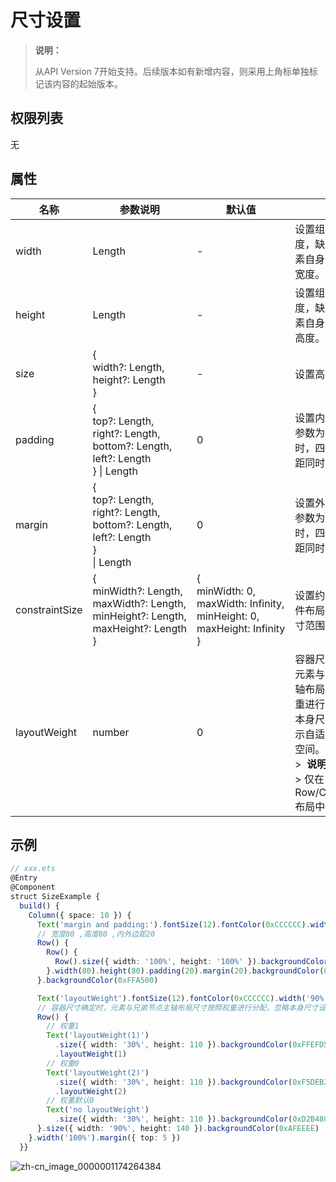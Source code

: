 # 尺寸设置

>  **说明：**
>
>  从API Version 7开始支持。后续版本如有新增内容，则采用上角标单独标记该内容的起始版本。


## 权限列表

无


## 属性


| 名称           | 参数说明                                                     | 默认值                                                       | 描述                                                         |
| -------------- | ------------------------------------------------------------ | ------------------------------------------------------------ | ------------------------------------------------------------ |
| width          | Length                                                       | -                                                            | 设置组件自身的宽度，缺省时使用元素自身内容需要的宽度。       |
| height         | Length                                                       | -                                                            | 设置组件自身的高度，缺省时使用元素自身内容需要的高度。       |
| size           | {<br/>width?:&nbsp;Length,<br/>height?:&nbsp;Length<br/>}    | -                                                            | 设置高宽尺寸。                                               |
| padding        | {<br/>top?:&nbsp;Length,<br/>right?:&nbsp;Length,<br/>bottom?:&nbsp;Length,<br/>left?:&nbsp;Length<br/>}&nbsp;\|&nbsp;Length | 0                                                            | 设置内边距属性。<br/>参数为Length类型时，四个方向内边距同时生效。 |
| margin         | {<br/>top?:&nbsp;Length,<br/>right?:&nbsp;Length,<br/>bottom?:&nbsp;Length,<br/>left?:&nbsp;Length<br/>}<br/>\|&nbsp;Length | 0                                                            | 设置外边距属性。<br/>参数为Length类型时，四个方向外边距同时生效。 |
| constraintSize | {<br/>minWidth?:&nbsp;Length,<br/>maxWidth?:&nbsp;Length,<br/>minHeight?:&nbsp;Length,<br/>maxHeight?:&nbsp;Length<br/>} | {<br/>minWidth:&nbsp;0,<br/>maxWidth:&nbsp;Infinity,<br/>minHeight:&nbsp;0,<br/>maxHeight:&nbsp;Infinity<br/>} | 设置约束尺寸，组件布局时，进行尺寸范围限制。                 |
| layoutWeight   | number                                                       | 0                                                            | 容器尺寸确定时，元素与兄弟节点主轴布局尺寸按照权重进行分配，忽略本身尺寸设置，表示自适应占满剩余空间。<br/>>&nbsp;&nbsp;**说明：**<br/>>&nbsp;仅在Row/Column/Flex布局中生效。 |


## 示例

```ts
// xxx.ets
@Entry
@Component
struct SizeExample {
  build() {
    Column({ space: 10 }) {
      Text('margin and padding:').fontSize(12).fontColor(0xCCCCCC).width('90%')
      // 宽度80 ,高度80 ,内外边距20
      Row() {
        Row() {
          Row().size({ width: '100%', height: '100%' }).backgroundColor(0xAFEEEE)
        }.width(80).height(80).padding(20).margin(20).backgroundColor(0xFDF5E6)
      }.backgroundColor(0xFFA500)

      Text('layoutWeight').fontSize(12).fontColor(0xCCCCCC).width('90%')
      // 容器尺寸确定时，元素与兄弟节点主轴布局尺寸按照权重进行分配，忽略本身尺寸设置。
      Row() {
        // 权重1
        Text('layoutWeight(1)')
          .size({ width: '30%', height: 110 }).backgroundColor(0xFFEFD5).textAlign(TextAlign.Center)
          .layoutWeight(1)
        // 权重0
        Text('layoutWeight(2)')
          .size({ width: '30%', height: 110 }).backgroundColor(0xF5DEB3).textAlign(TextAlign.Center)
          .layoutWeight(2)
        // 权重默认0
        Text('no layoutWeight')
          .size({ width: '30%', height: 110 }).backgroundColor(0xD2B48C).textAlign(TextAlign.Center)
      }.size({ width: '90%', height: 140 }).backgroundColor(0xAFEEEE)
    }.width('100%').margin({ top: 5 })
  }}
```

![zh-cn_image_0000001174264384](figures/zh-cn_image_0000001174264384.gif)
